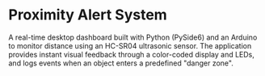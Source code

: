# Proximity Alert System


A real-time desktop dashboard built with Python (PySide6) and an Arduino to monitor distance using an HC-SR04 ultrasonic sensor. The application provides instant visual feedback through a color-coded display and LEDs, and logs events when an object enters a predefined "danger zone".
